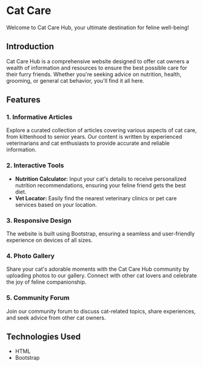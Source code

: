 # Cat Care 

Welcome to Cat Care Hub, your ultimate destination for feline well-being!

## Introduction

Cat Care Hub is a comprehensive website designed to offer cat owners a wealth of information and resources to ensure the best possible care for their furry friends. Whether you're seeking advice on nutrition, health, grooming, or general cat behavior, you'll find it all here.

## Features

### 1. Informative Articles

Explore a curated collection of articles covering various aspects of cat care, from kittenhood to senior years. Our content is written by experienced veterinarians and cat enthusiasts to provide accurate and reliable information.

### 2. Interactive Tools

- **Nutrition Calculator:** Input your cat's details to receive personalized nutrition recommendations, ensuring your feline friend gets the best diet.
- **Vet Locator:** Easily find the nearest veterinary clinics or pet care services based on your location.

### 3. Responsive Design

The website is built using Bootstrap, ensuring a seamless and user-friendly experience on devices of all sizes.


### 4. Photo Gallery

Share your cat's adorable moments with the Cat Care Hub community by uploading photos to our gallery. Connect with other cat lovers and celebrate the joy of feline companionship.

### 5. Community Forum

Join our community forum to discuss cat-related topics, share experiences, and seek advice from other cat owners.

## Technologies Used

- HTML
- Bootstrap
